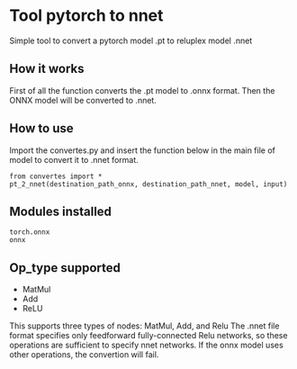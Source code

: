 # Tool pytorch to nnet
Simple tool to convert a pytorch model .pt to reluplex model .nnet

## How it works

First of all the function converts the .pt model to .onnx format. Then the ONNX model will be converted to .nnet. 
 
## How to use
Import the convertes.py and insert the function below in the main file of model to convert it to .nnet format.

```
from convertes import *
pt_2_nnet(destination_path_onnx, destination_path_nnet, model, input)
```
## Modules installed
```
torch.onnx
onnx
```
## Op_type supported

* MatMul
* Add
* ReLU

This supports three types of nodes: MatMul, Add, and Relu
The .nnet file format specifies only feedforward fully-connected Relu networks, so these operations are sufficient to specify nnet networks. If the onnx model uses other operations, the convertion will fail.
